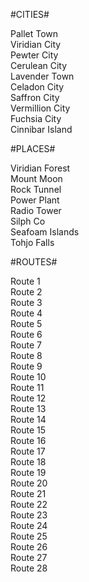 

#CITIES#

Pallet Town <br/>
Viridian City<br/>
Pewter City<br/>
Cerulean City<br/>
Lavender Town<br/>
Celadon City<br/>
Saffron City<br/>
Vermillion City<br/>
Fuchsia City<br/>
Cinnibar Island<br/>



#PLACES#

Viridian Forest<br/>
Mount Moon<br/>
Rock Tunnel<br/>
Power Plant<br/>
Radio Tower<br/>
Silph Co<br/>
Seafoam Islands<br/>
Tohjo Falls<br/>



#ROUTES#

Route 1<br/>
Route 2<br/>
Route 3<br/>
Route 4<br/>
Route 5<br/>
Route 6<br/>
Route 7<br/>
Route 8<br/>
Route 9<br/>
Route 10<br/>
Route 11<br/>
Route 12<br/>
Route 13<br/>
Route 14<br/>
Route 15<br/>
Route 16<br/>
Route 17<br/>
Route 18<br/>
Route 19<br/>
Route 20<br/>
Route 21<br/>
Route 22<br/>
Route 23<br/>
Route 24<br/>
Route 25<br/>
Route 26<br/>
Route 27<br/>
Route 28<br/>

